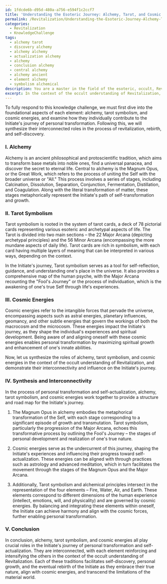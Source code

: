 ```yaml
---
id: 1fdcde6b-d95d-480a-a756-e594f1c2ccf7
title: 'Understanding the Esoteric Journey: Alchemy, Tarot, and Cosmic Energies'
permalink: /Revitalization/Understanding-the-Esoteric-Journey-Alchemy-Tarot-and-Cosmic-Energies/
categories:
  - Revitalization
  - KnowledgeChallenge
tags:
  - alchemy tarot
  - discovery alchemy
  - alchemy alchemy
  - actualization alchemy
  - alchemy
  - conclusion alchemy
  - central alchemy
  - alchemy ancient
  - element alchemy
  - symbolism alchemical
description: You are a master in the field of the esoteric, occult, Revitalization and Education. You are a writer of tests, challenges, books and deep knowledge on Revitalization for initiates and students to gain deep insights and understanding from. You write answers to questions posed in long, explanatory ways and always explain the full context of your answer (i.e., related concepts, formulas, examples, or history), as well as the step-by-step thinking process you take to answer the challenges. Be rigorous and thorough, and summarize the key themes, ideas, and conclusions at the end.
excerpt: In the context of the occult understanding of Revitalization, synthesize the role of alchemy, tarot symbolism, and cosmic energies in assisting the Initiate's journey of personal transformation and actualization, demonstrating the interconnectivity of these elements and their influence on facilitating rebirth, renewal, and the self-discovery process.
---
```

To fully respond to this knowledge challenge, we must first dive into the foundational aspects of each element: alchemy, tarot symbolism, and cosmic energies, and examine how they individually contribute to the Initiate's journey of personal transformation. Following this, we will synthesize their interconnected roles in the process of revitalization, rebirth, and self-discovery.

### I. Alchemy

Alchemy is an ancient philosophical and protoscientific tradition, which aims to transform base metals into noble ones, find a universal panacea, and discover the secret to eternal life. Central to alchemy is the Magnum Opus, or the Great Work, which refers to the process of uniting the Self with the broader universe or "All." This process involves a series of stages, including Calcination, Dissolution, Separation, Conjunction, Fermentation, Distillation, and Coagulation. Along with the literal transformation of matter, these stages metaphorically represent the Initiate's path of self-transformation and growth.

### II. Tarot Symbolism

Tarot symbolism is rooted in the system of tarot cards, a deck of 78 pictorial cards representing various esoteric and archetypal aspects of life. The Tarot is divided into two main sections – the 22 Major Arcana (depicting archetypal principles) and the 56 Minor Arcana (encompassing the more mundane aspects of daily life). Tarot cards are rich in symbolism, with each card having multiple layers of meaning that can be interpreted in various ways, depending on the context.

In the Initiate's journey, Tarot symbolism serves as a tool for self-reflection, guidance, and understanding one's place in the universe. It also provides a comprehensive map of the human psyche, with the Major Arcana recounting the "Fool's Journey" or the process of individuation, which is the awakening of one's true Self through life's experiences.

### III. Cosmic Energies

Cosmic energies refer to the intangible forces that pervade the universe, encompassing aspects such as astral energies, planetary influences, geomancy, and other subtle energies that govern the workings of both the macrocosm and the microcosm. These energies impact the Initiate's journey, as they shape the individual's experiences and spiritual development. Being aware of and aligning oneself with these cosmic energies enables personal transformation by maximizing spiritual growth and enhancement of one's innate abilities.

Now, let us synthesize the roles of alchemy, tarot symbolism, and cosmic energies in the context of the occult understanding of Revitalization, and demonstrate their interconnectivity and influence on the Initiate's journey.

### IV. Synthesis and Interconnectivity

In the process of personal transformation and self-actualization, alchemy, tarot symbolism, and cosmic energies work together to provide a structure and road map for the Initiate's journey. 

1. The Magnum Opus in alchemy embodies the metaphorical transformation of the Self, with each stage corresponding to a significant episode of growth and transmutation. Tarot symbolism, particularly the progression of the Major Arcana, echoes this transformative process by outlining the Fool's Journey – the stages of personal development and realization of one's true nature.

2. Cosmic energies serve as the undercurrent of this journey, shaping the Initiate's experiences and influencing their progress toward self-actualization. These energies can be aligned with through practices such as astrology and advanced meditation, which in turn facilitates the movement through the stages of the Magnum Opus and the Major Arcana.

3. Additionally, Tarot symbolism and alchemical principles intersect in the representation of the four elements – Fire, Water, Air, and Earth. These elements correspond to different dimensions of the human experience (intellect, emotions, will, and physicality) and are governed by cosmic energies. By balancing and integrating these elements within oneself, the Initiate can achieve harmony and align with the cosmic forces, further enabling personal transformation.

### V. Conclusion

In conclusion, alchemy, tarot symbolism, and cosmic energies all play crucial roles in the Initiate's journey of personal transformation and self-actualization. They are interconnected, with each element reinforcing and intensifying the others in the context of the occult understanding of Revitalization. Each of these traditions facilitates self-discovery, personal growth, and the eventual rebirth of the Initiate as they embrace their true nature, align with cosmic energies, and transcend the limitations of the material world.
